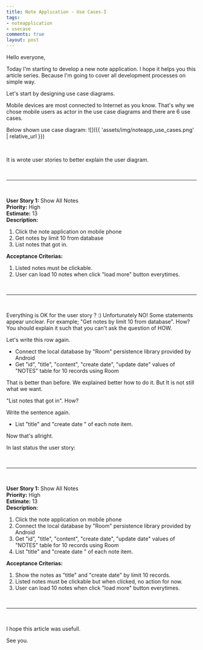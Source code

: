 ```yaml
---
title: Note Application - Use Cases-I
tags:
- noteapplication
- usecase
comments: true
layout: post
---
```


Hello everyone,

Today I'm starting to develop a new note application. I hope it helps you this article series. Because I'm going to cover all development processes on simple way.

Let's start by designing  use case diagrams.

Mobile devices are most connected to Internet as you know. That's why we chose mobile users as actor in the  use case diagrams and  there are 6 use cases.

Below shown use case diagram:
![]({{ 'assets/img/noteapp_use_cases.png' | relative_url }})

<br/>

It is wrote user stories to better explain the  user diagram.

<br/>
<hr/>
<br/>


**User Story 1:** Show All Notes <br/>
**Priority:** High <br/>
**Estimate:** 13 <br/>
**Description:** <br/>

 1. Click the note application on mobile phone
 2. Get notes by limit 10 from database
 3. List notes that got in.

**Acceptance Criterias:** <br/>

 1. Listed notes must be clickable.
 2. User can load 10 notes when click "load more" button everytimes.


<br/>
<hr/>
<br/>

Everything is OK for the user story  ? :) Unfortunately NO! Some statements appear unclear. For example; "Get notes by limit 10 from database". How?
You should explain it such that you can't ask the question of HOW.
<br/>

Let's write this row again.


 - Connect the local database by "Room" persistence library provided by Android
 - Get "id", "title", "content", "create date", "update date" values of "NOTES" table for 10 records using Room


That is better than before. We explained better how to do it. But It is not still what we want. 

"List notes that got in". How?

Write the sentence again.


- List "title" and "create date " of each note item.


Now that's allright. 

In last status the user story:

<br/>
<hr/>
<br/>


**User Story 1:** Show All Notes <br/>
**Priority:** High <br/>
**Estimate:** 13 <br/>
**Description:** <br/>

 1. Click the note application on mobile phone
 2. Connect the local database by "Room" persistence library provided by Android
 3. Get "id", "title", "content", "create date", "update date" values of "NOTES" table for 10 records using Room
 4. List "title" and "create date " of each note item.

**Acceptance Criterias:** <br/>

 1. Show the notes as "title" and "create date" by limit 10 records.
 1. Listed notes must be clickable but when clicked, no action for now.
 2. User can load 10 notes when click "load more" button everytimes.


<br/>
<hr/>
<br/>

I hope this article was usefull. 

See you.
